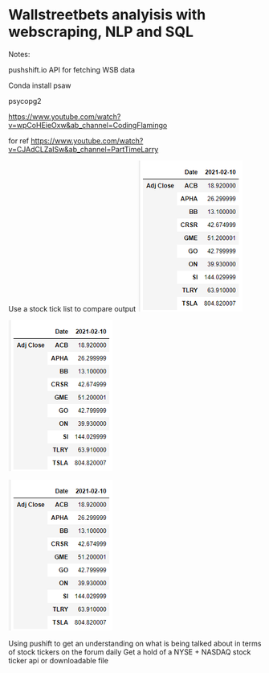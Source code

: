 # Wallstreetbets analyisis with webscraping, NLP and SQL

Notes: 

pushshift.io API for fetching WSB data

Conda install psaw

psycopg2

https://www.youtube.com/watch?v=wpCoHEieOxw&ab_channel=CodingFlamingo

for ref https://www.youtube.com/watch?v=CJAdCLZaISw&ab_channel=PartTimeLarry

Use a stock tick list to compare output
![](ticker_prices.png)

![](ticker_prices.png)

![](ticker_prices.png)

Using pushift to get an understanding on what is being talked about in terms of stock tickers on the forum daily
Get a hold of a NYSE + NASDAQ stock ticker api or downloadable file
